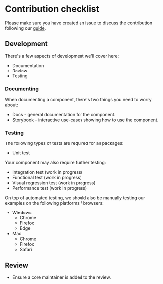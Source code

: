 # Contribution checklist

Please make sure you have created an issue to discuss the contribution following our [guide](./00-contributing.md).

## Development

There's a few aspects of development we'll cover here:

* Documentation
* Review
* Testing

### Documenting

When documenting a component, there's two things you need to worry about:

* Docs - general documentation for the component.
* Storybook - interactive use-cases showing how to use the component.

### Testing

The following types of tests are required for all packages:

* Unit test

Your component may also require further testing:

* Integration test       (work in progress)
* Functional test        (work in progress)
* Visual regression test (work in progress)
* Performance test       (work in progress)

On top of automated testing, we should also be manually testing our examples on the following platforms / browsers:

* Windows
  * Chrome
  * Firefox
  * Edge
* Mac
  * Chrome
  * Firefox
  * Safari

## Review

* Ensure a core maintainer is added to the review.
